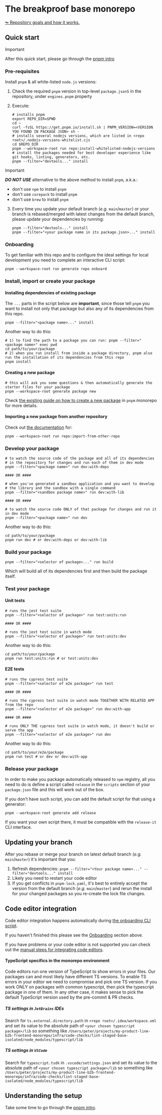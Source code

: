 # The breakproof base monorepo

[↬ Repository goals and how it works. ](./docs/breakproof-repo-base.README.md)

## Quick start

> [!IMPORTANT]
>
> After this quick start, please go through the
> [pnpm intro](./docs/pnpm-intro.md)

### Pre-requisites

Install `pnpm` & all white-listed `node.js` versions:

1. Check the required `pnpm` version in top-level `package.json5` in the
   repository, under `engines.pnpm` property

2. Execute:

   ```shell
   # installs pnpm
   export REPO_DIR=$PWD
   cd ~
   curl -fsSL https://get.pnpm.io/install.sh | PNPM_VERSION=<VERSION YOU FOUND IN PACKAGE JSON> sh -
   # installs several nodejs versions, which are listed in <repo root>/.nodejs-versions-whitelist.cjs
   cd $REPO_DIR
   pnpm --workspace-root run repo:install-whitelisted-nodejs-versions
   # install the packages needed for best developer experience like git hooks, linting, generators, etc.
   pnpm --filter="devtools..." install
   ```

> [!IMPORTANT]
>
> **_DO NOT USE_** alternative to the above method to install `pnpm`, a.k.a.:
>
> - don't use `npm` to install `pnpm`
> - don't use `corepack` to install `pnpm`
> - don't use `brew` to install `pnpm`

3. Every time you update your default branch (_e.g._ `main`/`master`) or your
   branch is rebased/merged with latest changes from the default branch, please
   update your dependencies by running:
   ```shell
   pnpm --filter="devtools..." install
   pnpm --filter="<your package name in its package.json>..." install
   ```

<a name="onboarding"></a>

### Onboarding

To get familiar with this repo and to configure the ideal settings for local
development you need to complete an interactive CLI script:

```shell
pnpm --workspace-root run generate repo onboard
```

### Install, import or create your package

#### Installing dependencies of existing package

The `...` parts in the script below are **important**, since those tell `pnpm`
you want to install not only that package but also any of its dependencies from
this repo.

```shell
pnpm --filter="<package name>..." install
```

Another way to do this:

```shell
# 1) to find the path to a package you can run: pnpm --filter="<package name>" exec pwd
cd path/to/your/package
# 2) when you run install from inside a package directory, pnpm also run the installation of its dependencies from this repo
pnpm install
```

#### Creating a new package

```shell
# this will ask you some questions & then automatically generate the starter files for your package
pnpm --workspace-root generate package new
```

Check
[the existing guide on how to create a new package](./docs/pnpm-intro.md#creating-a-new-package-in-the-repo)
in `pnpm` monorepo for more details.

#### Importing a new package from another repository

Check out
[the documentation](./infra/devx-and-repo/repo-shell-scripts/README.md#using-import-from-other-repo)
for:

```shell
pnpm --workspace-root run repo:import-from-other-repo
```

### Develop your package

```shell
# to watch the source code of the package and all of its dependencies
# in the repository for changes and run each of them in dev mode
pnpm --filter="<package name>" run dev:with-deps

#### OR ####

# when you've generated a sandbox application and you want to develop
# the library and the sandbox with a single command
pnpm --filter="<sandbox package name>" run dev:with-lib

#### OR ####

# to watch the source code ONLY of that package for changes and run it in dev mode
pnpm --filter="<package name>" run dev
```

Another way to do this:

```shell
cd path/to/your/package
pnpm run dev # or dev:with-deps or dev:with-lib
```

### Build your package

```shell
pnpm --filter="<selector of package>..." run build
```

Which will build all of its dependencies first and then build the package
itself.

### Test your package

#### Unit tests

```shell
# runs the jest test suite
pnpm --filter="<selector of package>" run test:units:run

#### OR ####

# runs the jest test suite in watch mode
pnpm --filter="<selector of package>" run test:units:dev
```

Another way to do this:

```shell
cd path/to/your/package
pnpm run test:units:run # or test:units:dev
```

#### E2E tests

```shell
# runs the cypress test suite
pnpm --filter="<selector of e2e package>" run test

#### OR ####

# runs the cypress test suite in watch mode TOGETHER WITH RELATED APP from the repo
pnpm --filter="<selector of e2e package>" run dev:with-app

#### OR ####

# runs ONLY THE cypress test suite in watch mode, it doesn't build or serve the app
pnpm --filter="<selector of e2e package>" run dev
```

Another way to do this:

```shell
cd path/to/your/e2e/package
pnpm run test # or dev or dev:with-app
```

### Release your package

In order to make you package automatically released to `npm` registry, all you
need to do is define a script called `release` in the `scripts` section of your
`package.json` file and this will work out of the box.

If you don't have such script, you can add the default script for that using a
generator:

```shell
pnpm --workspace-root generate add release
```

If you want your own script there, it must be compatible with the `release-it`
CLI interface.

## Updating your branch

After you rebase or merge your branch on latest default branch (_e.g._
`main`/`master`) it's important that you:

1. Refresh dependencies:
   `pnpm --filter="<Your package name>..." --filter="devtools..." install`
2. Likely you need to restart your code editor
3. If you get conflicts in `pnpm-lock.yaml`, it's best to entirely accept the
   version from the default branch (_e.g._ `main`/`master`) and rerun the
   install for your changed packages so you re-create the lock file changes.

## Code editor integration

Code editor integration happens automatically during
[the onboarding CLI script](#onboarding).

If you haven't finished this please see the [Onboarding](#onboarding) section
above.

If you have problems or your code editor is not supported you can check out the
[manual steps for integrating code editors](./docs/manual-code-editor-configuration.md).

<a name="typescript-specifics"></a>

#### TypeScript specifics in the monorepo environment

Code editors run one version of TypeScript to show errors in your files. Our
packages can and most likely have different TS versions. To enable TS errors in
your editor we need to compromise and pick one TS version. If you work ONLY on
packages with common typescript, then pick the typescript package in one of
them. In any other case, it makes sense to pick the default TypeScript version
used by the pre-commit & PR checks.

##### TS settings in `JetBrains` IDEs

Search for `ts.external.directory.path` in `<repo root>/.idea/workspace.xml` and
set its value to the absolute path of `<your chosen typescript package>/lib` so
something like
`/Users/peter/projects/my-product-line-b2b-frontend-monorepo/infra/code-checks/lint-staged-base-isolated/node_modules/typescript/lib`

##### TS settings in `VSCode`

Search for `typescript.tsdk` in `.vscode/settings.json` and set its value to the
absolute path of `<your chosen typescript package>/lib` so something like
`/Users/peter/projects/my-product-line-b2b-frontend-monorepo/infra/code-checks/lint-staged-base-isolated/node_modules/typescript/lib`

## Understanding the setup

Take some time to go through the [pnpm intro](./docs/pnpm-intro.md).
